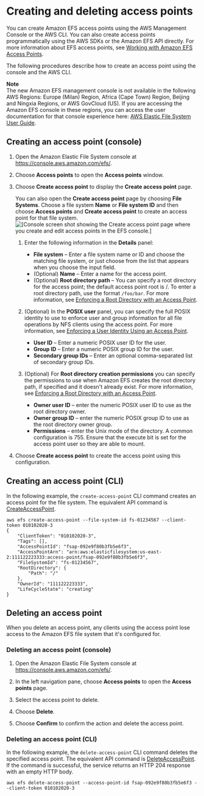 # Creating and deleting access points<a name="create-access-point"></a>

You can create Amazon EFS access points using the AWS Management Console or the AWS CLI\. You can also create access points programmatically using the AWS SDKs or the Amazon EFS API directly\. For more information about EFS access points, see [Working with Amazon EFS Access Points](efs-access-points.md)\.

The following procedures describe how to create an access point using the console and the AWS CLI\.

**Note**  
The new Amazon EFS management console is not available in the following AWS Regions: Europe \(Milan\) Region, Africa \(Cape Town\) Region, Beijing and Ningxia Regions, or AWS GovCloud \(US\)\. If you are accessing the Amazon EFS console in these regions, you can access the user documentation for that console experience here: [ AWS Elastic File System User Guide](images/AmazonElasticFileSystem-UserGuide-console1.pdf)\.

## Creating an access point \(console\)<a name="console2-create-access-point"></a>

1. Open the Amazon Elastic File System console at [https://console\.aws\.amazon\.com/efs/](https://console.aws.amazon.com/efs/)\.

1. Choose **Access points** to open the **Access points** window\.

1. Choose **Create access point** to display the **Create access point** page\.

   You can also open the **Create access point** page by choosing **File Systems**\. Choose a file system **Name** or **File system ID** and then choose **Access points** and **Create access point** to create an access point for that file system\.  
![\[Console screen shot showing the Create access point page where you create and edit access points in the EFS console.\]](http://docs.aws.amazon.com/efs/latest/ug/images/console2-create-access-point.png)

   1. Enter the following information in the **Details** panel:
      + **File system** – Enter a file system name or ID and choose the matching file system, or just choose from the list that appears when you choose the input field\.
      + \(Optional\) **Name** – Enter a name for the access point\.
      + \(Optional\) **Root directory path** – You can specify a root directory for the access point; the default access point root is /\. To enter a root directory path, use the format `/foo/bar`\. For more information, see [Enforcing a Root Directory with an Access Point](efs-access-points.md#enforce-root-directory-access-point)\.

   1. \(Optional\) In the **POSIX user** panel, you can specify the full POSIX identity to use to enforce user and group information for all file operations by NFS clients using the access point\. For more information, see [Enforcing a User Identity Using an Access Point](efs-access-points.md#enforce-identity-access-points)\.
      + **User ID** – Enter a numeric POSIX user ID for the user\.
      + **Group ID** – Enter a numeric POSIX group ID for the user\.
      + **Secondary group IDs** – Enter an optional comma\-separated list of secondary group IDs\.

   1. \(Optional\) For **Root directory creation permissions** you can specify the permissions to use when Amazon EFS creates the root directory path, if specified and it doesn't already exist\. For more information, see [Enforcing a Root Directory with an Access Point](efs-access-points.md#enforce-root-directory-access-point)\.
      + **Owner user ID** – enter the numeric POSIX user ID to use as the root directory owner\.
      + **Owner group ID** – enter the numeric POSIX group ID to use as the root directory owner group\.
      + **Permissions** – enter the Unix mode of the directory\. A common configuration is 755\. Ensure that the execute bit is set for the access point user so they are able to mount\. 

1. Choose **Create access point** to create the access point using this configuration\.

## Creating an access point \(CLI\)<a name="create-access-point-cli"></a>

In the following example, the `create-access-point` CLI command creates an access point for the file system\. The equivalent API command is [CreateAccessPoint](API_CreateAccessPoint.md)\.

```
aws efs create-access-point --file-system-id fs-01234567 --client-token 010102020-3
{
    "ClientToken": "010102020-3",
    "Tags": [],
    "AccessPointId": "fsap-092e9f80b3fb5e6f3",
    "AccessPointArn": "arn:aws:elasticfilesystem:us-east-2:111122223333:access-point/fsap-092e9f80b3fb5e6f3",
    "FileSystemId": "fs-01234567",
    "RootDirectory": {
        "Path": "/"
    },
    "OwnerId": "111122223333",
    "LifeCycleState": "creating"
}
```

## Deleting an access point<a name="delete-access-point"></a>

When you delete an access point, any clients using the access point lose access to the Amazon EFS file system that it's configured for\.

### Deleting an access point \(console\)<a name="delete-ap-console"></a>

1. Open the Amazon Elastic File System console at [https://console\.aws\.amazon\.com/efs/](https://console.aws.amazon.com/efs/)\.

1. In the left navigation pane, choose **Access points** to open the **Access points** page\.

1. Select the access point to delete\.

1. Choose **Delete**\.

1. Choose **Confirm** to confirm the action and delete the access point\.

### Deleting an access point \(CLI\)<a name="delete-ap-cli"></a>

In the following example, the `delete-access-point` CLI command deletes the specified access point\. The equivalent API command is [DeleteAccessPoint](API_DeleteAccessPoint.md)\. If the command is successful, the service returns an HTTP 204 response with an empty HTTP body\.

```
aws efs delete-access-point --access-point-id fsap-092e9f80b3fb5e6f3 --client-token 010102020-3
```